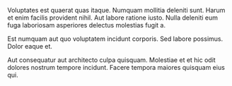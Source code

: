 Voluptates est quaerat quas itaque. Numquam mollitia deleniti sunt. Harum et enim facilis provident nihil. Aut labore ratione iusto. Nulla deleniti eum fuga laboriosam asperiores delectus molestias fugit a.
 Est numquam aut quo voluptatem incidunt corporis. Sed labore possimus. Dolor eaque et.
 Aut consequatur aut architecto culpa quisquam. Molestiae et et hic odit dolores nostrum tempore incidunt. Facere tempora maiores quisquam eius qui.
